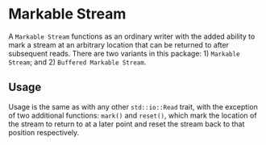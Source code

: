 # Markable Stream
A `Markable Stream` functions as an ordinary writer with the added ability to mark a stream at an arbitrary location that can be returned to after subsequent reads. There are two variants in this package: 1) `Markable Stream`; and 2) `Buffered Markable Stream`.

## Usage
Usage is the same as with any other `std::io::Read` trait, with the exception of two additional functions: `mark()` and `reset()`, which mark the location of the stream to return to at a later point and reset the stream back to that position respectively.
